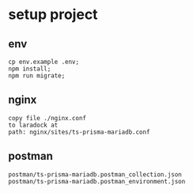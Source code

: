# setup project
## env
```
cp env.example .env;
npm install;
npm run migrate;
```
## nginx
```
copy file ./nginx.conf 
to laradock at
path: nginx/sites/ts-prisma-mariadb.conf
```
## postman
```
postman/ts-prisma-mariadb.postman_collection.json
postman/ts-prisma-mariadb.postman_environment.json
```

[//]: # (# copy)
[//]: # (cp -fR /Users/nguyenvantien/Jobs/boilerplate/ts-prisma-mariadb/* /Users/nguyenvantien/Jobs/e-duy/oriico-crawler-url)
